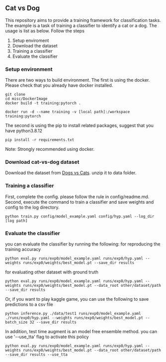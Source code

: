 ## Cat vs Dog

This repository aims to provide a training framework for classification tasks.
The example is a task of training a classifier to identify a cat or a dog.
The usage is list as below. Follow the steps
1. Setup enviroment
2. Download the dataset
3. Training a classifier
4. Evaluate the classifier

### Setup environment
There are two ways to build environment. The first is using the docker. Please check that you already have
docker installed.
```
git clone 
cd misc/DockerImage
docker build -t training:pytorch .

docker run -d --name training -v [local path]:/workspace training:pytorch 
```

The second is using the pip to install related packages, suggest that you have python3.8.12
```
pip install -r requirements.txt
```
Note: Strongly recommended using docker.

### Download cat-vs-dog dataset
Download the dataset from [Dogs vs Cats](https://www.kaggle.com/c/dogs-vs-cats). unzip it to data folder.

### Training a classifier
First, complete the config. please follow the rule in config/readme.md.
Second, execute the command to train a classifier and save weights and config to the log directory.
```
python train.py config/model_example.yaml config/hyp.yaml --log_dir [log path]
```

### Evaluate the classifier
you can evaluate the classifier by running the following:
for reproducing the training accuracy
```
python eval.py runs/exp0/model_example.yaml runs/exp0/hyp.yaml --weights runs/exp0/weights/best_model.pt --save_dir results
```
for evaluating other dataset with ground truth
```
python eval.py runs/exp0/model_example.yaml runs/exp0/hyp.yaml --weights runs/exp0/weights/best_model.pt --data_root other/dataset/path --save_dir results
```
Or, if you want to play kaggle game, you can use the following to save predictions to a csv file
```
python inference.py ./data/test1 runs/exp0/model_example.yaml ./runs/exp0/hyp.yaml --weights runs/exp0/weights/best_model.pt --batch_size 32 --save_dir results
```

In addition, test time augment is an model free ensemble method. you can use '--use_tta' flag to activate this policy
```
python eval.py runs/exp0/model_example.yaml runs/exp0/hyp.yaml --weights runs/exp0/weights/best_model.pt --data_root other/dataset/path --save_dir results --use_tta
```




